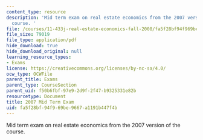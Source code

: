 ```yaml
---
content_type: resource
description: 'Mid term exam on real estate economics from the 2007 version of the
  course. '
file: /courses/11-433j-real-estate-economics-fall-2008/fa5f28bf94f969be9667a1191b447f4b_exam1_2007.pdf
file_size: 79019
file_type: application/pdf
hide_download: true
hide_download_original: null
learning_resource_types:
- Exams
license: https://creativecommons.org/licenses/by-nc-sa/4.0/
ocw_type: OCWFile
parent_title: Exams
parent_type: CourseSection
parent_uid: f50b6fbf-97e9-2d9f-2f47-b9325331e82b
resourcetype: Document
title: 2007 Mid Term Exam
uid: fa5f28bf-94f9-69be-9667-a1191b447f4b
---
```

Mid term exam on real estate economics from the 2007 version of the course. 